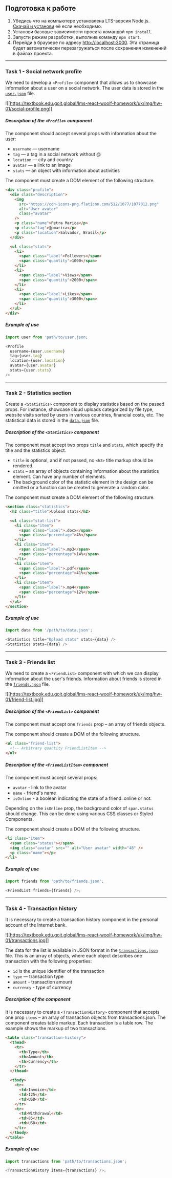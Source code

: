 ## Подготовка к работе

1. Убедись что на компьютере установлена LTS-версия Node.js.
   [Скачай и установи](https://nodejs.org/en/) её если необходимо.
2. Установи базовые зависимости проекта командой `npm install`.
3. Запусти режим разработки, выполнив команду `npm start`.
4. Перейди в браузере по адресу [http://localhost:3000](http://localhost:3000).
   Эта страница будет автоматически перезагружаться после сохранения изменений в
   файлах проекта.

---

### Task 1 - Social network profile

We need to develop a `<Profile>` component that allows us to showcase
information about a user on a social network. The user data is stored in the
[`user.json`](https://minhaskamal.github.io/DownGit/#/home?url=https:%2F%2Fgithub.com%2Fgoitacademy%2Freact-homework%2Fblob%2Fmaster%2Fhomework-01%2Fsocial-profile%2Fuser.json)
file.

![[https://textbook.edu.goit.global/lms-react-woolf-homework/uk/img/hw-01/social-profile.png]]

##### Description of the `<Profile>` component

The component should accept several props with information about the user:

- `username` — username
- `tag` — a tag in a social network without @
- `location` — city and country
- `avatar` — a link to an image
- `stats` — an object with information about activities

The component must create a DOM element of the following structure.

```html
<div class="profile">
  <div class="description">
    <img
      src="https://cdn-icons-png.flaticon.com/512/1077/1077012.png"
      alt="User avatar"
      class="avatar"
    />
    <p class="name">Petra Marica</p>
    <p class="tag">@pmarica</p>
    <p class="location">Salvador, Brasil</p>
  </div>

  <ul class="stats">
    <li>
      <span class="label">Followers</span>
      <span class="quantity">1000</span>
    </li>
    <li>
      <span class="label">Views</span>
      <span class="quantity">2000</span>
    </li>
    <li>
      <span class="label">Likes</span>
      <span class="quantity">3000</span>
    </li>
  </ul>
</div>
```

##### Example of use

```js
import user from 'path/to/user.json;

<Profile
  username={user.username}
  tag={user.tag}
  location={user.location}
  avatar={user.avatar}
  stats={user.stats}
/>
```

---

### Task 2 - Statistics section

Create a `<Statistics>` component to display statistics based on the passed
props. For instance, showcase cloud uploads categorized by file type, website
visits sorted by users in various countries, financial costs, etc. The
statistical data is stored in the
[`data.json`](https://minhaskamal.github.io/DownGit/#/home?url=https:%2F%2Fgithub.com%2Fgoitacademy%2Freact-homework%2Fblob%2Fmaster%2Fhomework-01%2Fstatistics%2Fdata.json)
file.

##### Description of the `<Statistics>` component

The component must accept two props `title` and `stats`, which specify the title
and the statistics object.

- `title` is optional, and if not passed, no `<h2>` title markup should be
  rendered.
- `stats` – an array of objects containing information about the statistics
  element. Can have any number of elements.
- The background color of the statistic element in the design can be omitted or
  a function can be created to generate a random color.

The component must create a DOM element of the following structure.

```html
<section class="statistics">
  <h2 class="title">Upload stats</h2>

  <ul class="stat-list">
    <li class="item">
      <span class="label">.docx</span>
      <span class="percentage">4%</span>
    </li>
    <li class="item">
      <span class="label">.mp3</span>
      <span class="percentage">14%</span>
    </li>
    <li class="item">
      <span class="label">.pdf</span>
      <span class="percentage">41%</span>
    </li>
    <li class="item">
      <span class="label">.mp4</span>
      <span class="percentage">12%</span>
    </li>
  </ul>
</section>
```

##### Example of use

```js
import data from '/path/to/data.json';

<Statistics title="Upload stats" stats={data} />
<Statistics stats={data} />

```

---

### Task 3 - Friends list

We need to create a `<FriendList>` component with which we can display
information about the user's friends. Information about friends is stored in the
[`friends.json`](https://minhaskamal.github.io/DownGit/#/home?url=https:%2F%2Fgithub.com%2Fgoitacademy%2Freact-homework%2Fblob%2Fmaster%2Fhomework-01%2Ffriend-list%2Ffriends.json)
file.

![[https://textbook.edu.goit.global/lms-react-woolf-homework/uk/img/hw-01/friend-list.jpg]]

##### Description of the `<FriendList>` component

The component must accept one `friends` prop – an array of friends objects.

The component should create a DOM of the following structure.

```html
<ul class="friend-list">
  <!-- Arbitrary quantity FriendListItem -->
</ul>
```

##### Description of the `<FriendListItem>` component

The component must accept several props:

- `avatar` - link to the avatar
- `name` - friend's name
- `isOnline` - a boolean indicating the state of a friend: online or not.

Depending on the `isOnline` prop, the background color of `span.status` should
change. This can be done using various CSS classes or Styled Components.

The component should create a DOM of the following structure.

```html
<li class="item">
  <span class="status"></span>
  <img class="avatar" src="" alt="User avatar" width="48" />
  <p class="name"></p>
</li>
```

##### Example of use

```js
import friends from 'path/to/friends.json';

<FriendList friends={friends} />;
```

---

### Task 4 - Transaction history

It is necessary to create a transaction history component in the personal
account of the Internet bank.

![[https://textbook.edu.goit.global/lms-react-woolf-homework/uk/img/hw-01/transactions.jpg]]

The data for the list is available in JSON format in the
[`transactions.json`](https://minhaskamal.github.io/DownGit/#/home?url=https:%2F%2Fgithub.com%2Fgoitacademy%2Freact-homework%2Fblob%2Fmaster%2Fhomework-01%2Ftransaction-history%2Ftransactions.json)
file. This is an array of objects, where each object describes one transaction
with the following properties:

- `id` is the unique identifier of the transaction
- `type` — transaction type
- `amount` - transaction amount
- `currency` - type of currency

##### Description of the <TransactionHistory> component

It is necessary to create a `<TransactionHistory>` component that accepts one
prop `items` – an array of transaction objects from transactions.json. The
component creates table markup. Each transaction is a table row. The example
shows the markup of two transactions.

```html
<table class="transaction-history">
  <thead>
    <tr>
      <th>Type</th>
      <th>Amount</th>
      <th>Currency</th>
    </tr>
  </thead>

  <tbody>
    <tr>
      <td>Invoice</td>
      <td>125</td>
      <td>USD</td>
    </tr>
    <tr>
      <td>Withdrawal</td>
      <td>85</td>
      <td>USD</td>
    </tr>
  </tbody>
</table>
```

##### Example of use

```js
import transactions from 'path/to/transactions.json';

<TransactionHistory items={transactions} />;
```
